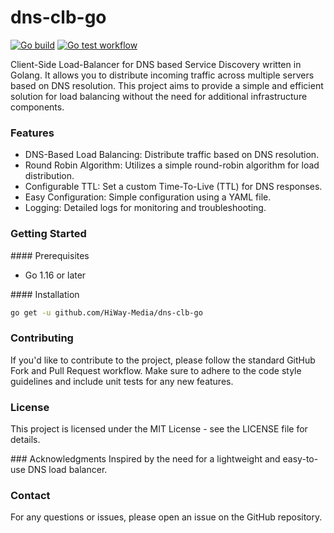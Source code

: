 # dns-clb-go
[![Go build](https://github.com/HiWay-Media/dns-clb-go/actions/workflows/go-build.yml/badge.svg)](https://github.com/HiWay-Media/dns-clb-go/actions/workflows/go-build.yml)
[![Go test workflow](https://github.com/HiWay-Media/dns-clb-go/actions/workflows/go-test.yml/badge.svg)](https://github.com/HiWay-Media/dns-clb-go/actions/workflows/go-test.yml)


Client-Side Load-Balancer for DNS based Service Discovery written in Golang. It allows you to distribute incoming traffic across multiple servers based on DNS resolution. This project aims to provide a simple and efficient solution for load balancing without the need for additional infrastructure components.

### Features 

- DNS-Based Load Balancing: Distribute traffic based on DNS resolution.
- Round Robin Algorithm: Utilizes a simple round-robin algorithm for load distribution.
- Configurable TTL: Set a custom Time-To-Live (TTL) for DNS responses.
- Easy Configuration: Simple configuration using a YAML file.
- Logging: Detailed logs for monitoring and troubleshooting.

### Getting Started

#### Prerequisites
- Go 1.16 or later

#### Installation

```bash
go get -u github.com/HiWay-Media/dns-clb-go
```

### Contributing
If you'd like to contribute to the project, please follow the standard GitHub Fork and Pull Request workflow. Make sure to adhere to the code style guidelines and include unit tests for any new features.

### License
This project is licensed under the MIT License - see the LICENSE file for details.

### Acknowledgments
Inspired by the need for a lightweight and easy-to-use DNS load balancer.

### Contact
For any questions or issues, please open an issue on the GitHub repository.

